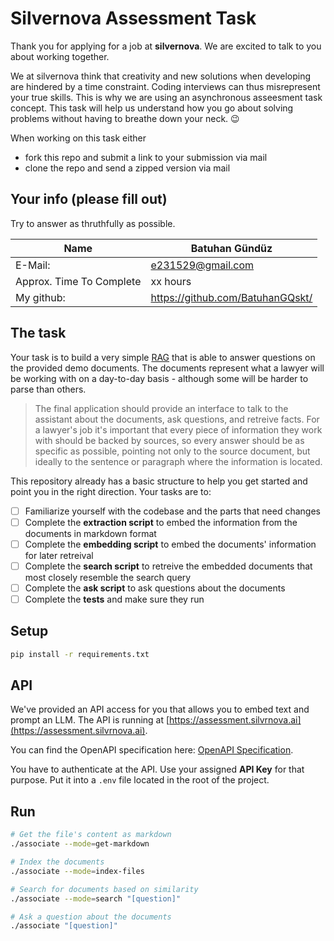 # Silvernova Assessment Task

Thank you for applying for a job at **silvernova**. We are excited to talk to you about working together.

We at silvernova think that creativity and new solutions when developing are hindered by a time constraint. Coding interviews can thus misrepresent your true skills. This is why we are using an asynchronous asseesment task concept. This task will help us understand how you go about solving problems without having to breathe down your neck. 😉

When working on this task either
  * fork this repo and submit a link to your submission via mail
  * clone the repo and send a zipped version via mail

## Your info (please fill out)

Try to answer as thruthfully as possible.

| Name                     | Batuhan Gündüz                   |
|--------------------------|----------------------------------|
| E-Mail:                  | e231529@gmail.com                |
| Approx. Time To Complete | xx hours     |
| My github:               | https://github.com/BatuhanGQskt/ |

## The task

Your task is to build a very simple [RAG](https://en.wikipedia.org/wiki/Retrieval-augmented_generation) that is able to answer questions on the provided demo documents. The documents represent what a lawyer will be working with on a day-to-day basis - although some will be harder to parse than others.

> The final application should provide an interface to talk to the assistant about the documents, ask questions, and retreive facts. For a lawyer's  job it's important that every piece of information they work with should be backed by sources, so every answer should be as specific as possible, pointing not only to the source document, but ideally to the sentence or paragraph where the information is located.

This repository already has a basic structure to help you get started and point you in the right direction. Your tasks are to:

- [ ] Familiarize yourself with the codebase and the parts that need changes 
- [ ] Complete the **extraction script** to embed the information from the documents in markdown format
- [ ] Complete the **embedding script** to embed the documents' information for later retreival
- [ ] Complete the **search script** to retreive the embedded documents that most closely resemble the search query
- [ ] Complete the **ask script** to ask questions about the documents
- [ ] Complete the **tests** and make sure they run

## Setup

```bash
pip install -r requirements.txt
```

## API

We've provided an API access for you that allows you to embed text and prompt an LLM. The API is running at [https://assessment.silvrnova.ai](https://assessment.silvrnova.ai). 

You can find the OpenAPI specification here: [OpenAPI Specification](https://assessment.silvernova.ai/swagger).

You have to authenticate at the API. Use your assigned **API Key** for that purpose. Put it into a `.env` file located in the root of the project.

## Run
```bash
# Get the file's content as markdown
./associate --mode=get-markdown

# Index the documents
./associate --mode=index-files

# Search for documents based on similarity
./associate --mode=search "[question]"

# Ask a question about the documents
./associate "[question]"
```